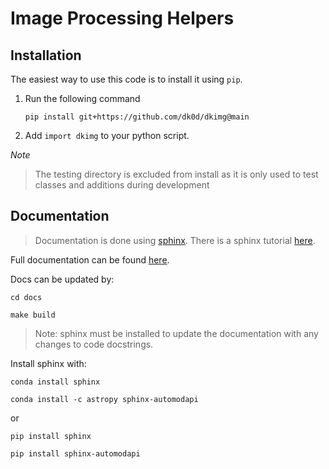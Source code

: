 # Image Processing Helpers

## Installation

The easiest way to use this code is to install it using `pip`.

1. Run the following command

    `pip install git+https://github.com/dk0d/dkimg@main`

2. Add `import dkimg` to your python script.

_Note_

> The testing directory is excluded from install as it is only used
> to test classes and additions during development

## Documentation

> Documentation is done using [sphinx](https://www.sphinx-doc.org/en/master/index.html). There is a sphinx tutorial [here](docs/brandons-sphinx-tutorial.pdf).

Full documentation can be found [here](docs/build/html/index.html).

Docs can be updated by:

```
cd docs

make build
```

> Note: sphinx must be installed to update the documentation with any changes to code docstrings.

Install sphinx with:

`conda install sphinx`

`conda install -c astropy sphinx-automodapi`

or

`pip install sphinx`

`pip install sphinx-automodapi`
